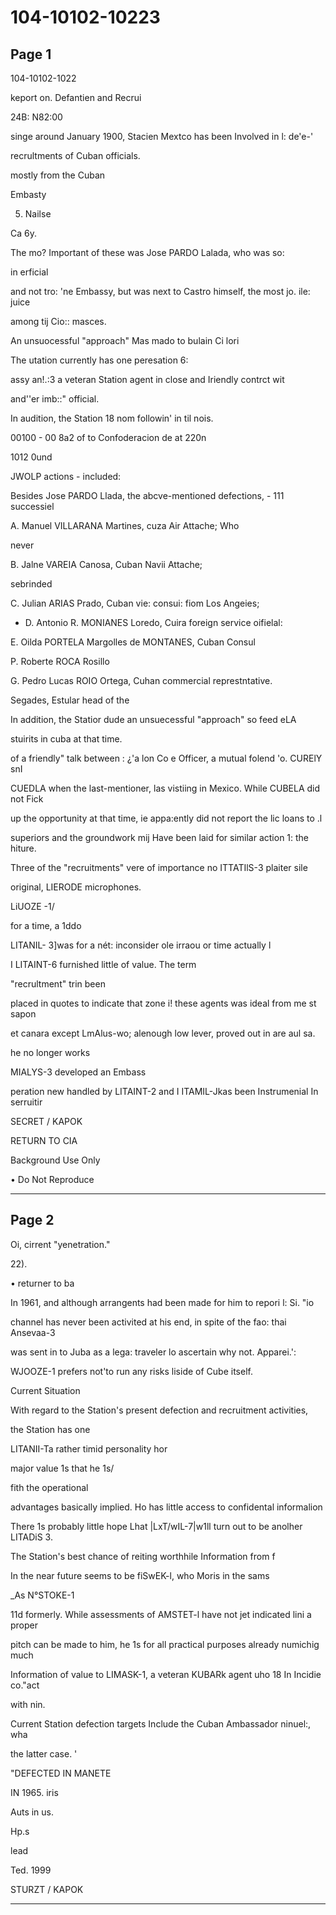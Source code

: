 # 104-10102-10223

## Page 1

104-10102-1022

keport on. Defantien and Recrui

24B: N82:00

singe around January 1900, Stacien Mextco has been Involved in l: de'e-'

recrultments of Cuban officials.

mostly from the Cuban

Embasty

5. Nailse

Ca 6y.

The mo? Important of these was Jose PARDO Lalada, who was so:

in erficial

and not tro: 'ne Embassy, but was next to Castro himself, the most jo. ile: juice

among tij Cio:: masces.

An unsuocessful "approach" Mas mado to bulain Ci lori

The utation currently has one peresation 6:

assy an!.:3 a veteran Station agent in close and Iriendly contrct wit

and''er imb::" official.

In audition, the Station 18 nom followin' in til nois.

00100 - 00 8a2 of to Confoderacion de at 220n

1012 0und

JWOLP actions - included:

Besides Jose PARDO Llada, the abcve-mentioned defections, - 111 successiel

A. Manuel VILLARANA Martines, cuza Air Attache; Who

never

B. Jalne VAREIA Canosa, Cuban Navii Attache;

sebrinded

C. Julian ARIAS Prado, Cuban vie: consui: fiom Los Angeies;

- D. Antonio R. MONIANES Loredo, Cuira foreign service oifielal:

E. Oilda PORTELA Margolles de MONTANES, Cuban Consul

P. Roberte ROCA Rosillo

G. Pedro Lucas ROIO Ortega, Cuhan commercial represtntative.

Segades, Estular head of the

In addition, the Statior dude an unsuecessful "approach" so feed eLA

stuirits in cuba at that time.

of a friendly" talk between : ¿'a lon Co e Officer, a mutual folend 'o. CURElY snI

CUEDLA when the last-mentioner, las vistiing in Mexico. While CUBELA did not Fick

up the opportunity at that time, ie appa:ently did not report the lic loans to .l

superiors and the groundwork mij Have been laid for similar action 1: the hiture.

Three of the "recruitments" vere of importance no ITTATIlS-3 plaiter sile

original, LIERODE microphones.

LiUOZE -1/

for a time, a 1ddo

LITANIL- 3]was for a nét: inconsider ole irraou or time actually l

I LITAINT-6 furnished little of value. The term

"recrultment" trin been

placed in quotes to indicate that zone i! these agents was ideal from me st sapon

et canara except LmAlus-wo; alenough low lever, proved out in are aul sa.

he no longer works

MIALYS-3 developed an Embass

peration new handled by LITAINT-2 and I ITAMIL-Jkas been Instrumenial In serruitir

SECRET / KAPOK

RETURN TO CIA

Background Use Only

• Do Not Reproduce

---

## Page 2

Oi, cirrent "yenetration."

22).

• returner to ba

In 1961, and although arrangents had been made for him to repori l: Si. "io

channel has never been activited at his end, in spite of the fao: thai Ansevaa-3

was sent in to Juba as a lega: traveler lo ascertain why not. Apparei.':

WJOOZE-1 prefers not'to run any risks liside of Cube itself.

Current Situation

With regard to the Station's present defection and recruitment activities,

the Station has one

LITANII-Ta rather timid personality hor

major value 1s that he 1s/

fith the operational

advantages basically implied. Ho has little access to confidental informalion

There 1s probably little hope Lhat |LxT/wIL-7|w1ll turn out to be anolher LITADiS 3.

The Station's best chance of reiting worthhile Information from f

In the near future seems to be fiSwEK-l, who Moris in the sams

_As N°STOKE-1

11d formerly. While assessments of AMSTET-l have not jet indicated lini a proper

pitch can be made to him, he 1s for all practical purposes already numichig much

Information of value to LIMASK-1, a veteran KUBARk agent uho 18 In Incidie co."act

with nin.

Current Station defection targets Include the Cuban Ambassador ninuel:, wha

the latter case. '

"DEFECTED IN MANETE

IN 1965. iris

Auts in us.

Hp.s

lead

Ted. 1999

STURZT / KAPOK

---

